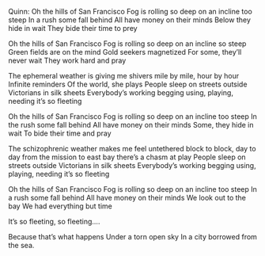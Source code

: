 Quinn: Oh the hills of San Francisco
Fog is rolling so deep
on an incline too steep
In a rush some fall behind
All have money on their minds
Below they hide in wait
They bide their time to prey

Oh the hills of San Francisco
Fog is rolling so deep
on an incline so steep
Green fields are on the mind
Gold seekers magnetized
For some, they’ll never wait
They work hard and pray

The ephemeral weather is giving me shivers
mile by mile, hour by hour
Infinite reminders
Of the world, she plays
People sleep on streets outside
Victorians in silk sheets
Everybody’s working begging
using, playing, needing
it’s so fleeting

Oh the hills of San Francisco
Fog is rolling so deep
on an incline too steep
In the rush some fall behind
All have money on their minds
Some, they hide in wait
To bide their time and pray

The schizophrenic weather makes me feel untethered
block to block, day to day
from the mission to east bay
there’s a chasm at play
People sleep on streets outside
Victorians in silk sheets
Everybody’s working begging
using, playing, needing
it’s so fleeting

Oh the hills of San Francisco
Fog is rolling so deep
on an incline too steep
In a rush some fall behind
All have money on their minds
We look out to the bay
We had everything but time

It’s so fleeting, so fleeting….

Because that’s what happens 
Under a torn open sky
In a city borrowed from the sea.
